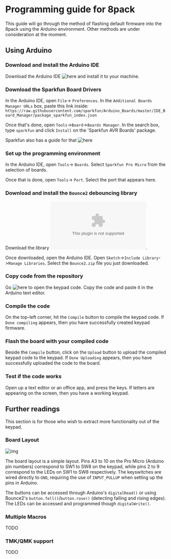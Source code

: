 # Programming guide for 8pack
This guide will go through the method of flashing default firmware into the 8pack using the Arduino environment. Other methods are under consideration at the moment. 

## Using Arduino
### Download and install the Arduino IDE
Download the Arduino IDE ![here](https://www.arduino.cc/en/Main/Software) and install it to your machine.

### Download the Sparkfun Board Drivers
In the Arduino IDE, open `File`-> `Preferences`. In the `Additional Boards Manager URLs` box, paste this link inside: ```https://raw.githubusercontent.com/sparkfun/Arduino_Boards/master/IDE_Board_Manager/package_sparkfun_index.json```

Once that's done, open `Tools`->`Board`->`Boards Manager`. In the search box, type `sparkfun` and click `Install` on the 'Sparkfun AVR Boards' package. 

Sparkfun also has a guide for that ![here](https://learn.sparkfun.com/tutorials/pro-micro--fio-v3-hookup-guide/all)

### Set up the programming environment
In the Arduino IDE, open `Tools`-> `Boards`. Select `Sparkfun Pro Micro` from the selection of boards.

Once that is done, open `Tools`-> `Port`. Select the port that appears here.

### Download and install the `Bounce2` debouncing library
Download the library ![here](https://github.com/thomasfredericks/Bounce2/archive/master.zip). 

Once downloaded, open the Arduino IDE. Open `Sketch`->`Include Library`->`Manage Libraries`. Select the `Bounce2.zip` file you just downloaded.

### Copy code from the repository
Go ![here](https://github.com/cgarcia2097/8-Pack/blob/8-pack-updates/Ver.%201.2/Arduino%20Code/8-Pack.ino) to open the keypad code. Copy the code and paste it in the Arduino text editor.

### Compile the code
On the top-left corner, hit the `Compile` button to compile the keypad code. If `Done compiling` appears, then you have successfully created keypad firmware.

### Flash the board with your compiled code
Beside the `Compile` button, click on the `Upload` button to upload the compiled keypad code to the keypad. If `Done Uploading` appears, then you have successfully uploaded the code to the board.

### Test if the code works
Open up a text editor or an office app, and press the keys. If letters are appearing on the screen, then you have a working keypad.

## Further readings
This section is for those who wish to extract more functionality out of the keypad.

### Board Layout 
![img](https://github.com/cgarcia2097/8-Pack/blob/8-pack-updates/Ver.%201.1/keypad/canvas.png)

The board layout is a simple layout. Pins A3 to 10 on the Pro Micro (Arduino pin numbers) correspond to SW1 to SW8 on the keypad, while pins 2 to 9 correspond to the LEDs on SW1 to SW8 respectively. The keyswitches are wired directly to `GND`, requiring the use of `INPUT_PULLUP` when setting up the pins in Arduino.

The buttons can be accessed through Arduino's `digitalRead()` or using Bounce2's `button.fell()`/`button.rose()` (detecting falling and rising edges). The LEDs can be accessed and programmed though `digitalWrite()`.

### Multiple Macros
TODO

### TMK/QMK support
TODO
